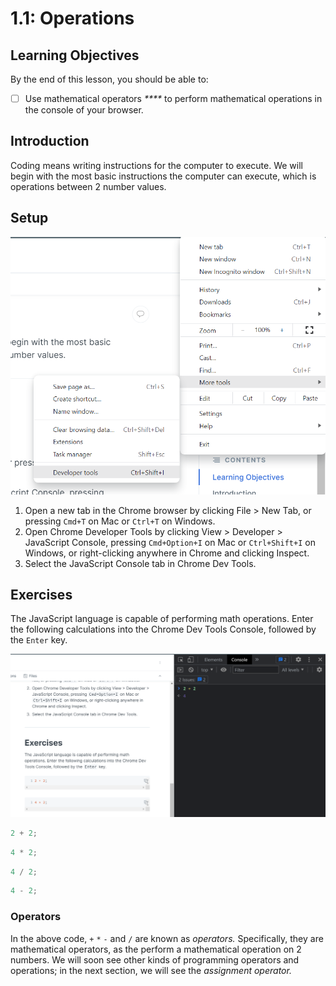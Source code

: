 # 1.1: Operations

## Learning Objectives

By the end of this lesson, you should be able to:

* [ ] Use mathematical operators _****_ to perform mathematical operations in the console of your browser.

## Introduction

Coding means writing instructions for the computer to execute. We will begin with the most basic instructions the computer can execute, which is operations between 2 number values.

## **Setup**

![Accessing the Developer tools in the Chrome browser settings](<../../.gitbook/assets/image (13) (1).png>)

1. Open a new tab in the Chrome browser by clicking File > New Tab, or pressing `Cmd+T` on Mac or `Ctrl+T` on Windows.
2. Open Chrome Developer Tools by clicking View > Developer > JavaScript Console, pressing `Cmd+Option+I` on Mac or `Ctrl+Shift+I` on Windows, or right-clicking anywhere in Chrome and clicking Inspect.
3. Select the JavaScript Console tab in Chrome Dev Tools.

## Exercises

The JavaScript language is capable of performing math operations. Enter the following calculations into the Chrome Dev Tools Console, followed by the `Enter` key.

![Chrome console allows for in-browser calculations](<../../.gitbook/assets/image (7).png>)

```javascript
2 + 2;
```

```javascript
4 * 2;
```

```javascript
4 / 2;
```

```javascript
4 - 2;
```

### Operators

In the above code, `+` `*` `-` and `/` are known as _operators._ Specifically, they are mathematical operators, as the perform a mathematical operation on 2 numbers.  We will soon see other kinds of programming operators and operations; in the next section, we will see the _assignment operator._

